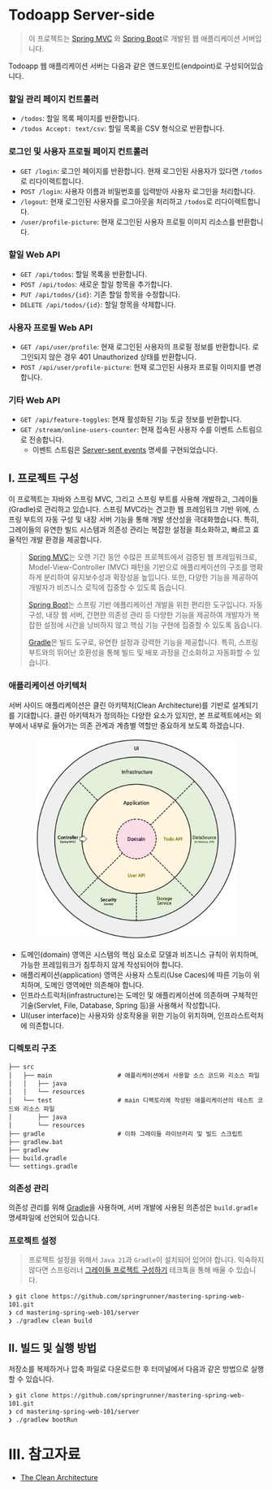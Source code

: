 # Todoapp Server-side

> 이 프로젝트는 [Spring MVC](https://docs.spring.io/spring-framework/docs/current/reference/html/web.html)
> 와 [Spring Boot](https://spring.io/projects/spring-boot)로 개발된 웹 애플리케이션 서버입니다.

Todoapp 웹 애플리케이션 서버는 다음과 같은 엔드포인트(endpoint)로 구성되어있습니다.

### 할일 관리 페이지 컨트롤러

* `/todos`: 할일 목록 페이지를 반환합니다.
* `/todos Accept: text/csv`: 할일 목록을 CSV 형식으로 반환합니다.

### 로그인 및 사용자 프로필 페이지 컨트롤러

* `GET /login`: 로그인 페이지를 반환합니다. 현재 로그인된 사용자가 있다면 `/todos`로 리다이렉트합니다.
* `POST /login`: 사용자 이름과 비밀번호를 입력받아 사용자 로그인을 처리합니다.
* `/logout`: 현재 로그인된 사용자를 로그아웃을 처리하고 `/todos`로 리다이렉트합니다.
* `/user/profile-picture`: 현재 로그인된 사용자 프로필 이미지 리소스를 반환합니다.

### 할일 Web API

* `GET /api/todos`: 할일 목록을 반환합니다.
* `POST /api/todos`: 새로운 할일 항목을 추가합니다.
* `PUT /api/todos/{id}`: 기존 할일 항목을 수정합니다.
* `DELETE /api/todos/{id}`: 할일 항목을 삭제합니다.

### 사용자 프로필 Web API

* `GET /api/user/profile`: 현재 로그인된 사용자의 프로필 정보를 반환합니다. 로그인되지 않은 경우 401 Unauthorized 상태를 반환합니다.
* `POST /api/user/profile-picture`: 현재 로그인된 사용자 프로필 이미지를 변경합니다.

### 기타 Web API

* `GET /api/feature-toggles`: 현재 활성화된 기능 토글 정보를 반환합니다.
* `GET /stream/online-users-counter`: 현재 접속된 사용자 수를 이벤트 스트림으로 전송합니다.
    - 이벤트 스트림은 [Server-sent events](https://en.wikipedia.org/wiki/Server-sent_events) 명세를 구현되었습니다.

## I. 프로젝트 구성

이 프로젝트는 자바와 스프링 MVC, 그리고 스프링 부트를 사용해 개발하고, 그레이들(Gradle)로 관리하고 있습니다. 스프링 MVC라는 견고한 웹 프레임워크 기반 위에, 스프링 부트의 자동 구성 및 내장 서버
기능을 통해 개발 생산성을 극대화했습니다. 특히, 그레이들의 유연한 빌드 시스템과 의존성 관리는 복잡한 설정을 최소화하고, 빠르고 효율적인 개발 환경을 제공합니다.

> [Spring MVC](https://docs.spring.io/spring-framework/docs/current/reference/html/web.html)는 오랜 기간 동안 수많은 프로젝트에서 검증된 웹
> 프레임워크로, Model-View-Controller (MVC) 패턴을 기반으로 애플리케이션의 구조를 명확하게 분리하여 유지보수성과 확장성을 높입니다. 또한, 다양한 기능을 제공하여 개발자가 비즈니스 로직에
> 집중할
> 수 있도록 돕습니다.
>
> [Spring Boot](https://spring.io/projects/spring-boot)는 스프링 기반 애플리케이션 개발을 위한 편리한 도구입니다. 자동 구성, 내장 웹 서버, 간편한 의존성 관리 등
> 다양한 기능을 제공하여 개발자가 복잡한 설정에 시간을 낭비하지 않고 핵심 기능 구현에 집중할 수 있도록 돕습니다.
>
> [Gradle](https://gradle.org)은 빌드 도구로, 유연한 설정과 강력한 기능을 제공합니다. 특히, 스프링 부트와의 뛰어난 호환성을 통해 빌드 및 배포 과정을 간소화하고 자동화할 수 있습니다.

### 애플리케이션 아키텍처

서버 사이드 애플리케이션은 클린 아키텍처(Clean Architecture)를 기반로 설계되기를 기대합니다. 클린 아키텍처가 정의하는 다양한 요소가 있지만, 본 프로젝트에서는 외부에서 내부로 들어가는 의존 관계과
계층별 역할만 중요하게 보도록 하겠습니다.

<p align="center">
  <img width="400px" src=".README/todoapp-architecture.png">
</p>

* 도메인(domain) 영역은 시스템의 핵심 요소로 모델과 비즈니스 규칙이 위치하며, 가능한 프레임워크가 침투하지 않게 작성되어야 합니다.
* 애플리케이션(application) 영역은 사용자 스토리(Use Caces)에 따른 기능이 위치하며, 도메인 영역에만 의존해야 합니다.
* 인프라스트럭처(infrastructure)는 도메인 및 애플리케이션에 의존하며 구체적인 기술(Servlet, File, Database, Spring 등)을 사용해서 작성합니다.
* UI(user interface)는 사용자와 상호작용을 위한 기능이 위치하며, 인프라스트럭처에 의존합니다.

### 디렉토리 구조

```
├── src
│   ├── main                  # 애플리케이션에서 사용할 소스 코드와 리소스 파일
│   │   ├── java
│   │   └── resources
│   └── test                  # main 디렉토리에 작성된 애플리케이션의 테스트 코드와 리소스 파일
│       ├── java
│       └── resources
├── gradle                    # 이하 그레이들 라이브러리 및 빌드 스크립트
├── gradlew.bat
├── gradlew
├── build.gradle
└── settings.gradle
```

### 의존성 관리

의존성 관리를 위해 [Gradle](https://gradle.org/)을 사용하며, 서버 개발에 사용된 의존성은 `build.gradle` 명세파일에 선언되어 있습니다.

### 프로젝트 설정

> 프로젝트 설정을 위해서 `Java 21`과 `Gradle`이 설치되어 있어야 합니다. 익숙하지 않다면
> 스프링러너 [그레이들 프로젝트 구성하기](https://www.youtube.com/watch?v=x5lWmaSzPVQ) 테크톡을 통해 배울 수 있습니다.

```
❯ git clone https://github.com/springrunner/mastering-spring-web-101.git
❯ cd mastering-spring-web-101/server
❯ ./gradlew clean build
```

## II. 빌드 및 실행 방법

저장소를 복제하거나 압축 파일로 다운로드한 후 터미널에서 다음과 같은 방법으로 실행할 수 있습니다.

```
❯ git clone https://github.com/springrunner/mastering-spring-web-101.git
❯ cd mastering-spring-web-101/server
❯ ./gradlew bootRun
```

# III. 참고자료

* [The Clean Architecture](https://blog.cleancoder.com/uncle-bob/2012/08/13/the-clean-architecture.html)
